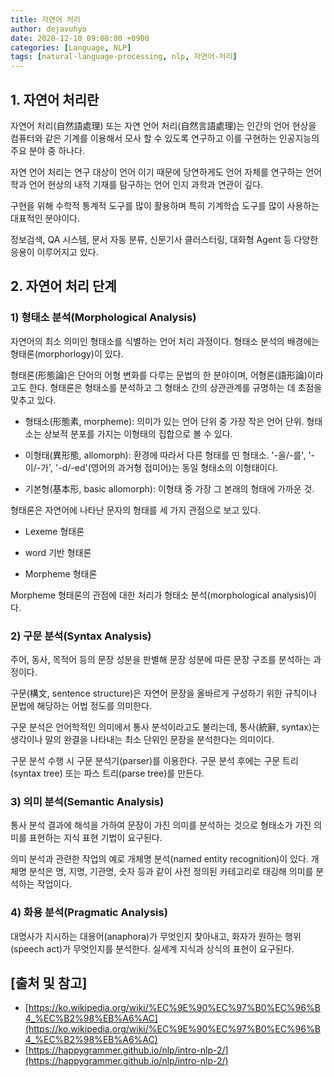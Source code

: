```yaml
---
title: 자연어 처리
author: dejavuhyo
date: 2020-12-10 09:00:00 +0900
categories: [Language, NLP]
tags: [natural-language-processing, nlp, 자연어-처리]
---
```


## 1. 자연어 처리란
자연어 처리(自然語處理) 또는 자연 언어 처리(自然言語處理)는 인간의 언어 현상을 컴퓨터와 같은 기계를 이용해서 모사 할 수 있도록 연구하고 이를 구현하는 인공지능의 주요 분야 중 하나다.

자연 언어 처리는 연구 대상이 언어 이기 때문에 당연하게도 언어 자체를 연구하는 언어학과 언어 현상의 내적 기재를 탐구하는 언어 인지 과학과 연관이 깊다.

구현을 위해 수학적 통계적 도구를 많이 활용하며 특히 기계학습 도구를 많이 사용하는 대표적인 분야이다.

정보검색, QA 시스템, 문서 자동 분류, 신문기사 클러스터링, 대화형 Agent 등 다양한 응용이 이루어지고 있다.

## 2. 자연어 처리 단계

### 1) 형태소 분석(Morphological Analysis)
자연어의 최소 의미인 형태소를 식별하는 언어 처리 과정이다. 형태소 분석의 배경에는 형태론(morphorlogy)이 있다.

형태론(形態論)은 단어의 어형 변화를 다루는 문법의 한 분야이며, 어형론(語形論)이라고도 한다. 형태론은 형태소를 분석하고 그 형태소 간의 상관관계를 규명하는 데 초점을 맞추고 있다.

* 형태소(形態素, morpheme): 의미가 있는 언어 단위 중 가장 작은 언어 단위. 형태소는 상보적 분포를 가지는 이형태의 집합으로 볼 수 있다.

* 이형태(異形態, allomorph): 환경에 따라서 다른 형태를 띤 형태소. '-을/-를', '-이/-가', '-d/-ed'(영어의 과거형 접미어)는 동일 형태소의 이형태이다.

* 기본형(基本形, basic allomorph): 이형태 중 가장 그 본래의 형태에 가까운 것.

형태론은 자연어에 나타난 문자의 형태를 세 가지 관점으로 보고 있다.

* Lexeme 형태론

* word 기반 형태론

* Morpheme 형태론

Morpheme 형태론의 관점에 대한 처리가 형태소 분석(morphological analysis)이다.

### 2) 구문 분석(Syntax Analysis)
주어, 동사, 목적어 등의 문장 성분을 판별해 문장 성분에 따른 문장 구조를 분석하는 과정이다.

구문(構文, sentence structure)은 자연어 문장을 올바르게 구성하기 위한 규칙이나 문법에 해당하는 어법 정도를 의미한다.

구문 분석은 언어학적인 의미에서 통사 분석이라고도 불리는데, 통사(統辭, syntax)는 생각이나 말의 완결을 나타내는 최소 단위인 문장을 분석한다는 의미이다.

구문 분석 수행 시 구문 분석기(parser)를 이용한다. 구문 분석 후에는 구문 트리(syntax tree) 또는 파스 트리(parse tree)를 만든다.

### 3) 의미 분석(Semantic Analysis)
통사 분석 결과에 해석을 가하여 문장이 가진 의미를 분석하는 것으로 형태소가 가진 의미를 표현하는 지식 표현 기법이 요구된다.

의미 분석과 관련한 작업의 예로 개체명 분석(named entity recognition)이 있다. 개체명 분석은 명, 지명, 기관명, 숫자 등과 같이 사전 정의된 카테고리로 태깅해 의미를 분석하는 작업이다.

### 4) 화용 분석(Pragmatic Analysis)
대명사가 지시하는 대용어(anaphora)가 무엇인지 찾아내고, 화자가 원하는 행위(speech act)가 무엇인지를 분석한다. 실세계 지식과 상식의 표현이 요구된다.

## [출처 및 참고]
* [https://ko.wikipedia.org/wiki/%EC%9E%90%EC%97%B0%EC%96%B4_%EC%B2%98%EB%A6%AC](https://ko.wikipedia.org/wiki/%EC%9E%90%EC%97%B0%EC%96%B4_%EC%B2%98%EB%A6%AC)
* [https://happygrammer.github.io/nlp/intro-nlp-2/](https://happygrammer.github.io/nlp/intro-nlp-2/)

